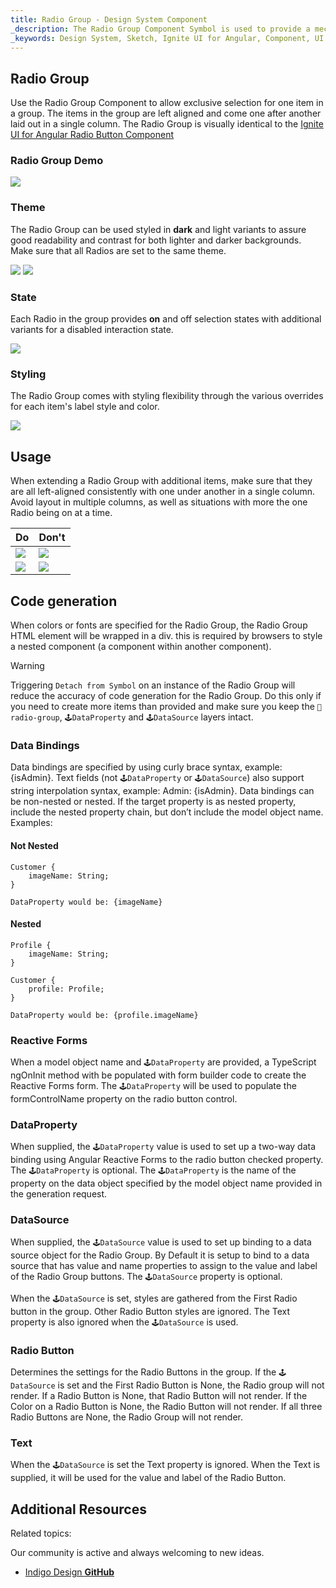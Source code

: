 ```yaml
---
title: Radio Group - Design System Component
_description: The Radio Group Component Symbol is used to provide a mechanism for exclusive selection from a set of available options. 
_keywords: Design System, Sketch, Ignite UI for Angular, Component, UI Library, Widgets
---
```


## Radio Group

Use the Radio Group Component to allow exclusive selection for one item in a group. The items in the group are left aligned and come one after another laid out in a single column. The Radio Group is visually identical to the [Ignite UI for Angular Radio Button Component](https://www.infragistics.com/products/ignite-ui-angular/angular/components/radio_button.html)

### Radio Group Demo

![](../images/radiogroup_demo.png)

### Theme

The Radio Group can be used styled in **dark** and light variants to assure good readability and contrast for both lighter and darker backgrounds. Make sure that all Radios are set to the same theme.

![](../images/radiogroup_dark.png)
![](../images/radiogroup_light.png)

### State

Each Radio in the group provides **on** and off selection states with additional variants for a disabled interaction state.

![](../images/radiogroup_states.png)

### Styling

The Radio Group comes with styling flexibility through the various overrides for each item's label style and color.

![](../images/radiogroup_styling.png)

## Usage

When extending a Radio Group with additional items, make sure that they are all left-aligned consistently with one under another in a single column. Avoid layout in multiple columns, as well as situations with more the one Radio being on at a time.

| Do                                | Don't                               |
| --------------------------------- | ----------------------------------- |
| ![](../images/radiogroup_do1.png) | ![](../images/radiogroup_dont1.png) |
| ![](../images/radiogroup_do2.png) | ![](../images/radiogroup_dont2.png) |

## Code generation

When colors or fonts are specified for the Radio Group, the Radio Group HTML element will be wrapped in a div. this is required by browsers to style a nested component (a component within another component).

> [!WARNING]
> Triggering `Detach from Symbol` on an instance of the Radio Group will reduce the accuracy of code generation for the Radio Group. Do this only if you need to create more items than provided and make sure you keep the `🚫radio-group`, `🕹️DataProperty` and `🕹️DataSource` layers intact.

### Data Bindings

Data bindings are specified by using curly brace syntax, example: {isAdmin}. Text fields (not `🕹️DataProperty` or `🕹️DataSource`) also support string interpolation syntax, example: Admin: {isAdmin}. Data bindings can be non-nested or nested. If the target property is as nested property, include the nested property chain, but don’t include the model object name. Examples:

#### Not Nested

```PseudoCode
Customer {
    imageName: String;
}

DataProperty would be: {imageName}
```

#### Nested

```PseudoCode
Profile {
    imageName: String;
}

Customer {
    profile: Profile;
}

DataProperty would be: {profile.imageName}
```

### Reactive Forms

When a model object name and `🕹️DataProperty` are provided, a TypeScript ngOnInit method with be populated with form builder code to create the Reactive Forms form. The `🕹️DataProperty` will be used to populate the formControlName property on the radio button control.

### DataProperty

When supplied, the `🕹️DataProperty` value is used to set up a two-way data binding using Angular Reactive Forms to the radio button checked property. The `🕹️DataProperty` is optional. The `🕹️DataProperty` is the name of the property on the data object specified by the model object name provided in the generation request.

### DataSource

When supplied, the `🕹️DataSource` value is used to set up binding to a data source object for the Radio Group. By Default it is setup to bind to a data source that has value and name properties to assign to the value and label of the Radio Group buttons. The `🕹️DataSource` property is optional.

When the `🕹️DataSource` is set, styles are gathered from the First Radio button in the group. Other Radio Button styles are ignored. The Text property is also ignored when the `🕹️DataSource` is used.

### Radio Button

Determines the settings for the Radio Buttons in the group. If the `🕹️DataSource` is set and the First Radio Button is None, the Radio group will not render. If a Radio Button is None, that Radio Button will not render. If the Color on a Radio Button is None, the Radio Button will not render. If all three Radio Buttons are None, the Radio Group will not render.

### Text

When the `🕹️DataSource` is set the Text property is ignored. When the Text is supplied, it will be used for the value and label of the Radio Button.

## Additional Resources

Related topics:

Our community is active and always welcoming to new ideas.

- [Indigo Design **GitHub**](https://github.com/IgniteUI/design-system-docfx)
